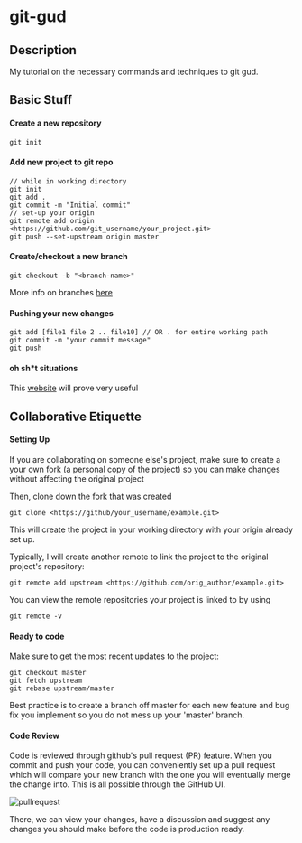 # git-gud

## Description
My tutorial on the necessary commands and techniques to git gud.

## Basic Stuff

#### Create a new repository
```
git init
```

#### Add new project to git repo
```
// while in working directory
git init
git add .
git commit -m "Initial commit"
// set-up your origin
git remote add origin <https://github.com/git_username/your_project.git>
git push --set-upstream origin master
```

#### Create/checkout a new branch
```
git checkout -b "<branch-name>"
```
More info on branches [here](https://git-scm.com/book/en/v2/Git-Branching-Basic-Branching-and-Merging)

#### Pushing your new changes
```
git add [file1 file 2 .. file10] // OR . for entire working path
git commit -m "your commit message"
git push
```

#### oh sh*t situations
This [website](http://ohshitgit.com/) will prove very useful

## Collaborative Etiquette

#### Setting Up

If you are collaborating on someone else's project, make sure to create a your own fork (a personal copy of the project) so you can make changes without affecting the original project

Then, clone down the fork that was created
```
git clone <https://github/your_username/example.git>
```
This will create the project in your working directory with your origin already set up.

Typically, I will create another remote to link the project to the original project's repository:
```
git remote add upstream <https://github.com/orig_author/example.git>
```

You can view the remote repositories your project is linked to by using
```
git remote -v
```

#### Ready to code
Make sure to get the most recent updates to the project:
```
git checkout master
git fetch upstream
git rebase upstream/master
```

Best practice is to create a branch off master for each new feature and bug fix you implement so you do not mess up your 'master' branch.

#### Code Review
Code is reviewed through github's pull request (PR) feature. When you commit and push your code, you can conveniently set up a pull request which will compare your new branch with the one you will eventually merge the change into. This is all possible through the GitHub UI.

![pullrequest](https://help.github.com/assets/images/help/pull_requests/pull-request-review-page.png)

There, we can view your changes, have a discussion and suggest any changes you should make before the code is production ready.
